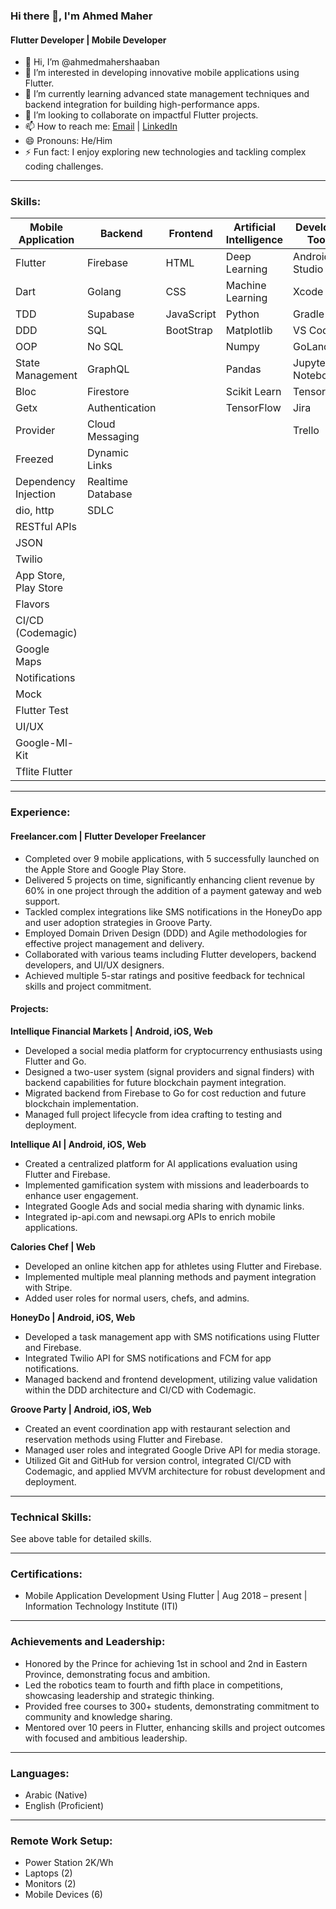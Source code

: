 ### Hi there 👋, I'm Ahmed Maher

#### Flutter Developer | Mobile Developer

- 👋 Hi, I’m @ahmedmahershaaban
- 👀 I’m interested in developing innovative mobile applications using Flutter.
- 🌱 I’m currently learning advanced state management techniques and backend integration for building high-performance apps.
- 💞️ I’m looking to collaborate on impactful Flutter projects.
- 📫 How to reach me: [Email](mailto:ahmedmaher13579@outlook.com) | [LinkedIn](https://www.linkedin.com/in/ahmed-maher0/)
- 😄 Pronouns: He/Him
- ⚡ Fun fact: I enjoy exploring new technologies and tackling complex coding challenges.

---

### Skills:
| **Mobile Application**   | **Backend**       | **Frontend**  | **Artificial Intelligence** | **Developer Tools**      | **Technologies/Frameworks** |
|---------------------------|-------------------|---------------|-----------------------------|--------------------------|------------------------------|
| Flutter                   | Firebase          | HTML          | Deep Learning               | Android Studio           | Windows                      |
| Dart                      | Golang            | CSS           | Machine Learning            | Xcode                    | Mac                          |
| TDD                       | Supabase          | JavaScript    | Python                      | Gradle                   | Linux                        |
| DDD                       | SQL               | BootStrap     | Matplotlib                  | VS Code                  | Bash                         |
| OOP                       | No SQL            |               | Numpy                       | GoLand                   | Command Line                 |
| State Management          | GraphQL           |               | Pandas                      | Jupyter Notebook         | Git                          |
| Bloc                      | Firestore         |               | Scikit Learn                | TensorFlow               | GitHub                       |
| Getx                      | Authentication    |               | TensorFlow                  | Jira                     | GitHub Actions               |
| Provider                  | Cloud Messaging   |               |                             | Trello                   | Code Magic                   |
| Freezed                   | Dynamic Links     |               |                             |                         | Flutter Flow                 |
| Dependency Injection      | Realtime Database |               |                             |                         | Kaggle                       |
| dio, http                 | SDLC              |               |                             |                         | AWS                          |
| RESTful APIs              |                   |               |                             |                         | Docker                       |
| JSON                      |                   |               |                             |                         | SDLC                         |
| Twilio                    |                   |               |                             |                         | Agile                        |
| App Store, Play Store     |                   |               |                             |                         |                              |
| Flavors                   |                   |               |                             |                         |                              |
| CI/CD (Codemagic)         |                   |               |                             |                         |                              |
| Google Maps               |                   |               |                             |                         |                              |
| Notifications             |                   |               |                             |                         |                              |
| Mock                      |                   |               |                             |                         |                              |
| Flutter Test              |                   |               |                             |                         |                              |
| UI/UX                     |                   |               |                             |                         |                              |
| Google-Ml-Kit             |                   |               |                             |                         |                              |
| Tflite Flutter            |                   |               |                             |                         |                              |

---

### Experience:

#### Freelancer.com | Flutter Developer Freelancer
- Completed over 9 mobile applications, with 5 successfully launched on the Apple Store and Google Play Store.
- Delivered 5 projects on time, significantly enhancing client revenue by 60% in one project through the addition of a payment gateway and web support.
- Tackled complex integrations like SMS notifications in the HoneyDo app and user adoption strategies in Groove Party.
- Employed Domain Driven Design (DDD) and Agile methodologies for effective project management and delivery.
- Collaborated with various teams including Flutter developers, backend developers, and UI/UX designers.
- Achieved multiple 5-star ratings and positive feedback for technical skills and project commitment.

#### Projects:

**Intellique Financial Markets | Android, iOS, Web**
- Developed a social media platform for cryptocurrency enthusiasts using Flutter and Go.
- Designed a two-user system (signal providers and signal finders) with backend capabilities for future blockchain payment integration.
- Migrated backend from Firebase to Go for cost reduction and future blockchain implementation.
- Managed full project lifecycle from idea crafting to testing and deployment.

**Intellique AI | Android, iOS, Web**
- Created a centralized platform for AI applications evaluation using Flutter and Firebase.
- Implemented gamification system with missions and leaderboards to enhance user engagement.
- Integrated Google Ads and social media sharing with dynamic links.
- Integrated ip-api.com and newsapi.org APIs to enrich mobile applications.

**Calories Chef | Web**
- Developed an online kitchen app for athletes using Flutter and Firebase.
- Implemented multiple meal planning methods and payment integration with Stripe.
- Added user roles for normal users, chefs, and admins.

**HoneyDo | Android, iOS, Web**
- Developed a task management app with SMS notifications using Flutter and Firebase.
- Integrated Twilio API for SMS notifications and FCM for app notifications.
- Managed backend and frontend development, utilizing value validation within the DDD architecture and CI/CD with Codemagic.

**Groove Party | Android, iOS, Web**
- Created an event coordination app with restaurant selection and reservation methods using Flutter and Firebase.
- Managed user roles and integrated Google Drive API for media storage.
- Utilized Git and GitHub for version control, integrated CI/CD with Codemagic, and applied MVVM architecture for robust development and deployment.

---

### Technical Skills:
See above table for detailed skills.

---

### Certifications:
* Mobile Application Development Using Flutter | Aug 2018 – present | Information Technology Institute (ITI)

---

### Achievements and Leadership:
* Honored by the Prince for achieving 1st in school and 2nd in Eastern Province, demonstrating focus and ambition.
* Led the robotics team to fourth and fifth place in competitions, showcasing leadership and strategic thinking.
* Provided free courses to 300+ students, demonstrating commitment to community and knowledge sharing.
* Mentored over 10 peers in Flutter, enhancing skills and project outcomes with focused and ambitious leadership.

---

### Languages:
* Arabic (Native)
* English (Proficient)

---

### Remote Work Setup:
* Power Station 2K/Wh
* Laptops (2)
* Monitors (2)
* Mobile Devices (6)
